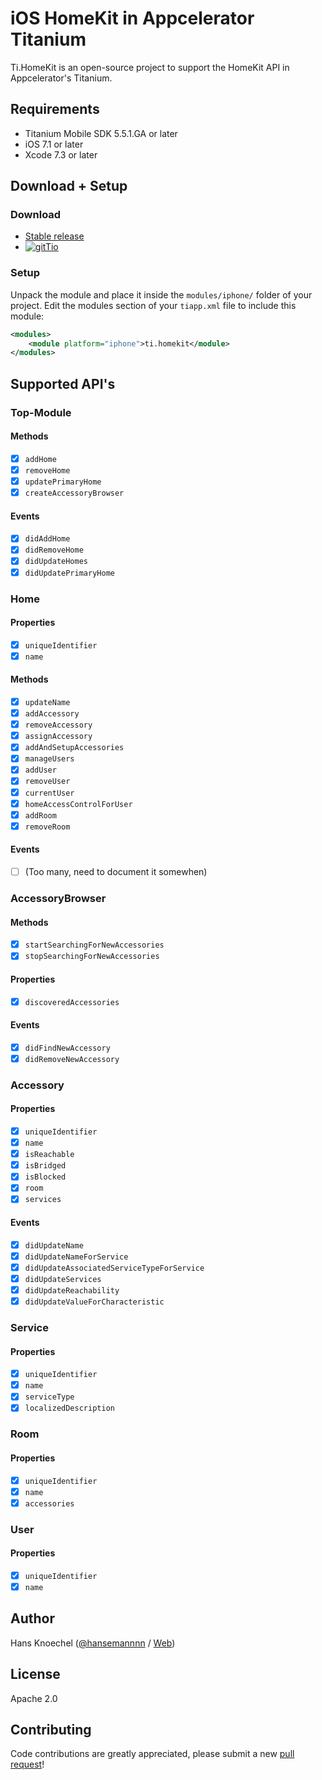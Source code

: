 # iOS HomeKit in Appcelerator Titanium
Ti.HomeKit is an open-source project to support the HomeKit API in Appcelerator's Titanium. 

## Requirements
  - Titanium Mobile SDK 5.5.1.GA or later
  - iOS 7.1 or later
  - Xcode 7.3 or later

## Download + Setup

### Download
  * [Stable release](https://github.com/hansemannn/titanium-homekit/releases)
  * [![gitTio](http://hans-knoechel.de/shields/shield-gittio.svg)](http://gitt.io/component/titanium-homekit)

### Setup
Unpack the module and place it inside the `modules/iphone/` folder of your project.
Edit the modules section of your `tiapp.xml` file to include this module:
```xml
<modules>
    <module platform="iphone">ti.homekit</module>
</modules>
```

## Supported API's

### Top-Module

#### Methods
- [x] `addHome`
- [x] `removeHome`
- [x] `updatePrimaryHome`
- [x] `createAccessoryBrowser`

#### Events
- [x] `didAddHome`
- [x] `didRemoveHome`
- [x] `didUpdateHomes`
- [x] `didUpdatePrimaryHome`

### Home

#### Properties
- [x] `uniqueIdentifier`
- [x] `name`

#### Methods
- [x] `updateName`
- [x] `addAccessory`
- [x] `removeAccessory`
- [x] `assignAccessory`
- [x] `addAndSetupAccessories`
- [x] `manageUsers`
- [x] `addUser`
- [x] `removeUser`
- [x] `currentUser`
- [x] `homeAccessControlForUser`
- [x] `addRoom`
- [x] `removeRoom`

#### Events
- [ ] (Too many, need to document it somewhen)

### AccessoryBrowser

#### Methods
- [x] `startSearchingForNewAccessories`
- [x] `stopSearchingForNewAccessories`

#### Properties
- [x] `discoveredAccessories`

#### Events
- [x] `didFindNewAccessory`
- [x] `didRemoveNewAccessory`

### Accessory

#### Properties
- [x] `uniqueIdentifier`
- [x] `name`
- [x] `isReachable`
- [x] `isBridged`
- [x] `isBlocked`
- [x] `room`
- [x] `services`

#### Events
- [x] `didUpdateName`
- [x] `didUpdateNameForService`
- [x] `didUpdateAssociatedServiceTypeForService`
- [x] `didUpdateServices`
- [x] `didUpdateReachability`
- [x] `didUpdateValueForCharacteristic`

### Service

#### Properties
- [x] `uniqueIdentifier`
- [x] `name`
- [x] `serviceType`
- [x] `localizedDescription`

### Room

#### Properties
- [x] `uniqueIdentifier`
- [x] `name`
- [x] `accessories`

### User

#### Properties
- [x] `uniqueIdentifier`
- [x] `name`

## Author
Hans Knoechel ([@hansemannnn](https://twitter.com/hansemannnn) / [Web](http://hans-knoechel.de))

## License
Apache 2.0

## Contributing
Code contributions are greatly appreciated, please submit a new [pull request](https://github.com/hansemannn/titanium-homekit/pull/new/master)!

